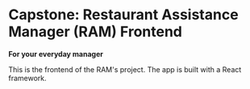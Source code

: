 # Capstone: Restaurant Assistance Manager (RAM) Frontend
**For your everyday manager**

This is the frontend of the RAM's project. The app is built with a React framework.

